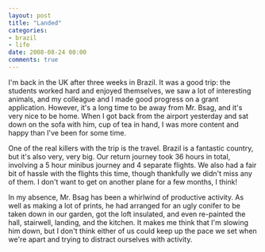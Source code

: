 ```yaml
---
layout: post
title: "Landed"
categories:
- brazil
- life
date: 2008-08-24 00:00
comments: true
---
```


<p>I'm back in the UK after three weeks in Brazil. It was a good trip: the students worked hard and enjoyed themselves, we saw a lot of interesting animals, and my colleague and I made good progress on a grant application. However, it's a long time to be away from Mr. Bsag, and it's very nice to be home. When I got back from the airport yesterday and sat down on the sofa with him, cup of tea in hand, I was more content and happy than I've been for some time.</p>

<p>One of the real killers with the trip is the travel. Brazil is a fantastic country, but it's also very, very big. Our return journey took 36 hours in total, involving a 5 hour minibus journey and 4 separate flights. We also had a fair bit of hassle with the flights this time, though thankfully we didn't miss any of them. I don't want to get on another plane for a few months, I think!</p>

<p>In my absence, Mr. Bsag has been a whirlwind of productive activity. As well as making a lot of prints, he had arranged for an ugly conifer to be taken down in our garden, got the loft insulated, and even re-painted the hall, stairwell, landing, and the kitchen. It makes me think that I'm slowing him down, but I don't think either of us could keep up the pace we set when we're apart and trying to distract ourselves with activity.</p>


